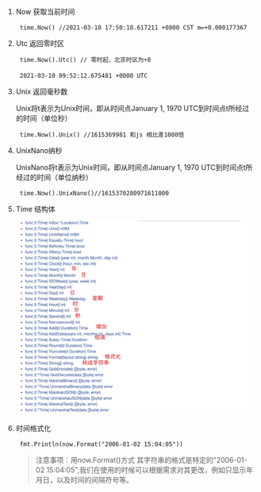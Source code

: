 1. Now 获取当前时间

        time.Now() //2021-03-10 17:50:18.617211 +0800 CST m=+0.000177367

2. Utc 返回零时区

        time.Now().Utc() // 零时起，北京时区为+8 

        2021-03-10 09:52:12.675481 +0000 UTC

3. Unix 返回毫秒数
   
   Unix将t表示为Unix时间，即从时间点January 1, 1970 UTC到时间点t所经过的时间（单位秒）

        time.Now().Unix() //1615369981 和js 相比差1000倍

4. UnixNano纳秒

   UnixNano将t表示为Unix时间，即从时间点January 1, 1970 UTC到时间点t所经过的时间（单位纳秒）

        time.Now().UnixNano()//1615370280971611000

5. Time 结构体

   ![image](../assets/time.jpg)

6. 时间格式化

        fmt.Println(now.Format("2006-01-02 15:04:05"))

   > 注意事项：用now.Format()方式 其字符串的格式是特定的"2006-01-02 15:04:05",我们在使用的时候可以根据需求对其更改，例如只显示年月日，以及时间的间隔符号等。